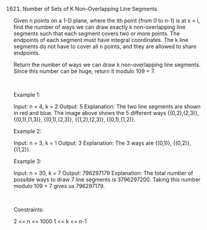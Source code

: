 1621. Number of Sets of K Non-Overlapping Line Segments

Given n points on a 1-D plane, where the ith point (from 0 to n-1) is at x = i, find the number of ways we can draw exactly k non-overlapping line segments such that each segment covers two or more points. The endpoints of each segment must have integral coordinates. The k line segments do not have to cover all n points, and they are allowed to share endpoints.

Return the number of ways we can draw k non-overlapping line segments. Since this number can be huge, return it modulo 109 + 7.

 

Example 1:

Input: n = 4, k = 2
Output: 5
Explanation: The two line segments are shown in red and blue.
The image above shows the 5 different ways {(0,2),(2,3)}, {(0,1),(1,3)}, {(0,1),(2,3)}, {(1,2),(2,3)}, {(0,1),(1,2)}.


Example 2:

Input: n = 3, k = 1
Output: 3
Explanation: The 3 ways are {(0,1)}, {(0,2)}, {(1,2)}.


Example 3:

Input: n = 30, k = 7
Output: 796297179
Explanation: The total number of possible ways to draw 7 line segments is 3796297200. Taking this number modulo 109 + 7 gives us 796297179.


 

Constraints:

2 <= n <= 1000
1 <= k <= n-1